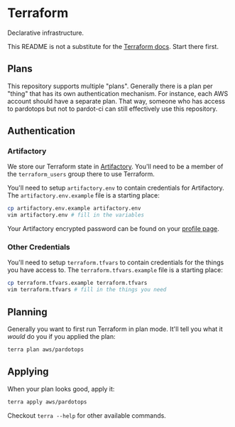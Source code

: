 # Terraform

Declarative infrastructure.

This README is not a substitute for the [Terraform docs](https://www.terraform.io/docs/index.html). Start there first.

## Plans

This repository supports multiple "plans". Generally there is a plan per "thing" that has its own authentication mechanism. For instance, each AWS account should have a separate plan. That way, someone who has access to pardotops but not to pardot-ci can still effectively use this repository.

## Authentication

### Artifactory

We store our Terraform state in [Artifactory](https://artifactory.dev.pardot.com). You'll need to be a member of the `terraform_users` group there to use Terraform.

You'll need to setup `artifactory.env` to contain credentials for Artifactory. The `artifactory.env.example` file is a starting place:

```bash
cp artifactory.env.example artifactory.env
vim artifactory.env # fill in the variables
```

Your Artifactory encrypted password can be found on your [profile page](https://artifactory.dev.pardot.com/artifactory/webapp/#/profile).

### Other Credentials

You'll need to setup `terraform.tfvars` to contain credentials for the things you have access to. The `terraform.tfvars.example` file is a starting place:

```bash
cp terraform.tfvars.example terraform.tfvars
vim terraform.tfvars # fill in the things you need
```

## Planning

Generally you want to first run Terraform in plan mode. It'll tell you what it _would_ do you if you applied the plan:

```bash
terra plan aws/pardotops
```

## Applying

When your plan looks good, apply it:

```bash
terra apply aws/pardotops
```

Checkout `terra --help` for other available commands.
